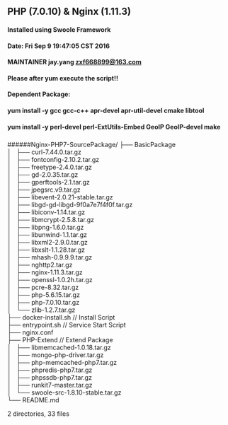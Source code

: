 ## PHP (7.0.10) & Nginx (1.11.3)
#### Installed using Swoole Framework
#### Date: Fri Sep  9 19:47:05 CST 2016
#### MAINTAINER  jay.yang  zxf668899@163.com
#### Please after yum execute the script!!
#### Dependent Package:
#### yum install -y gcc gcc-c++ apr-devel apr-util-devel cmake libtool 
#### yum install -y perl-devel perl-ExtUtils-Embed GeoIP GeoIP-devel make
#####
#####
######Nginx-PHP7-SourcePackage/
├── BasicPackage<br>
│   ├── curl-7.44.0.tar.gz<br>
│   ├── fontconfig-2.10.2.tar.gz<br>
│   ├── freetype-2.4.0.tar.gz<br>
│   ├── gd-2.0.35.tar.gz<br>
│   ├── gperftools-2.1.tar.gz<br>
│   ├── jpegsrc.v9.tar.gz<br>
│   ├── libevent-2.0.21-stable.tar.gz<br>
│   ├── libgd-gd-libgd-9f0a7e7f4f0f.tar.gz<br>
│   ├── libiconv-1.14.tar.gz<br>
│   ├── libmcrypt-2.5.8.tar.gz<br>
│   ├── libpng-1.6.0.tar.gz<br>
│   ├── libunwind-1.1.tar.gz<br>
│   ├── libxml2-2.9.0.tar.gz<br>
│   ├── libxslt-1.1.28.tar.gz<br>
│   ├── mhash-0.9.9.9.tar.gz<br>
│   ├── nghttp2.tar.gz<br>
│   ├── nginx-1.11.3.tar.gz<br>
│   ├── openssl-1.0.2h.tar.gz<br>
│   ├── pcre-8.32.tar.gz<br>
│   ├── php-5.6.15.tar.gz<br>
│   ├── php-7.0.10.tar.gz<br>
│   └── zlib-1.2.7.tar.gz<br>
├── docker-install.sh  // Install Script<br>
├── entrypoint.sh //  Service Start Script<br>
├── nginx.conf<br>
├── PHP-Extend   //  Extend Package<br>
│   ├── libmemcached-1.0.18.tar.gz<br>
│   ├── mongo-php-driver.tar.gz<br>
│   ├── php-memcached-php7.tar.gz<br>
│   ├── phpredis-php7.tar.gz<br>
│   ├── phpssdb-php7.tar.gz<br>
│   ├── runkit7-master.tar.gz<br>
│   └── swoole-src-1.8.10-stable.tar.gz<br>
└── README.md<br>

2 directories, 33 files
